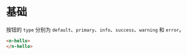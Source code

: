 # 基础

按钮的 `type` 分别为 `default`、`primary`、`info`、`success`、`warning` 和 `error`。

```html
<n-hello>
</n-hello>
```
